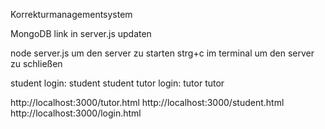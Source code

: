 Korrekturmanagementsystem


MongoDB link in server.js updaten

node server.js um den server zu starten
strg+c  im terminal um den server zu schließen

student login: student  student
tutor login: tutor  tutor

http://localhost:3000/tutor.html
http://localhost:3000/student.html
http://localhost:3000/login.html
